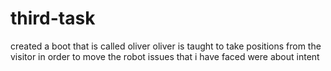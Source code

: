 # third-task
created a boot that is called oliver
 oliver is taught to take positions from the visitor in order to move the robot
issues that i have faced were about intent  
